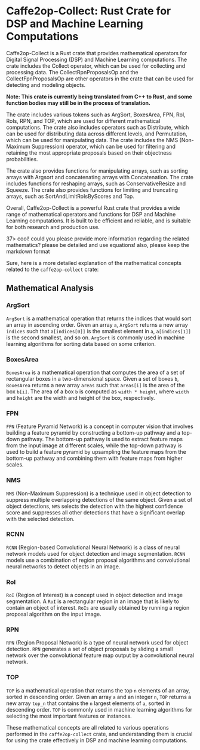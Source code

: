 # Caffe2op-Collect: Rust Crate for DSP and Machine Learning Computations

Caffe2op-Collect is a Rust crate that provides
mathematical operators for Digital Signal
Processing (DSP) and Machine Learning
computations. The crate includes the Collect
operator, which can be used for collecting and
processing data. The CollectRpnProposalsOp and the
CollectFpnProposalsOp are other operators in the
crate that can be used for detecting and modeling
objects.

**Note: This crate is currently being translated from C++ to Rust, and some function bodies may still be in the process of translation.**

The crate includes various tokens such as ArgSort,
BoxesArea, FPN, RoI, RoIs, RPN, and TOP, which are
used for different mathematical computations. The
crate also includes operators such as Distribute,
which can be used for distributing data across
different levels, and Permutation, which can be
used for manipulating data. The crate includes the
NMS (Non-Maximum Suppression) operator, which can
be used for filtering and retaining the most
appropriate proposals based on their objectness
probabilities.

The crate also provides functions for manipulating
arrays, such as sorting arrays with Argsort and
concatenating arrays with Concatenation. The crate
includes functions for reshaping arrays, such as
ConservativeResize and Squeeze. The crate also
provides functions for limiting and truncating
arrays, such as SortAndLimitRoIsByScores and Top.

Overall, Caffe2op-Collect is a powerful Rust crate
that provides a wide range of mathematical
operators and functions for DSP and Machine
Learning computations. It is built to be efficient
and reliable, and is suitable for both research
and production use.

37> cool! could you please provide more
information regarding the related mathematics?
please be detailed and use equations! also, please
keep the markdown format

Sure, here is a more detailed explanation of the
mathematical concepts related to the
`caffe2op-collect` crate:

## Mathematical Analysis

### ArgSort

`ArgSort` is a mathematical operation that returns
the indices that would sort an array in ascending
order. Given an array `a`, `ArgSort` returns a new
array `indices` such that `a[indices[0]]` is the
smallest element in `a`, `a[indices[1]]` is the
second smallest, and so on. `ArgSort` is commonly
used in machine learning algorithms for sorting
data based on some criterion.

### BoxesArea

`BoxesArea` is a mathematical operation that
computes the area of a set of rectangular boxes in
a two-dimensional space. Given a set of boxes `b`,
`BoxesArea` returns a new array `areas` such that
`areas[i]` is the area of the box `b[i]`. The area
of a box `b` is computed as `width * height`,
where `width` and `height` are the width and
height of the box, respectively.

### FPN

`FPN` (Feature Pyramid Network) is a concept in
computer vision that involves building a feature
pyramid by constructing a bottom-up pathway and
a top-down pathway. The bottom-up pathway is used
to extract feature maps from the input image at
different scales, while the top-down pathway is
used to build a feature pyramid by upsampling the
feature maps from the bottom-up pathway and
combining them with feature maps from higher
scales.

### NMS

`NMS` (Non-Maximum Suppression) is a technique
used in object detection to suppress multiple
overlapping detections of the same object. Given
a set of object detections, `NMS` selects the
detection with the highest confidence score and
suppresses all other detections that have
a significant overlap with the selected detection.

### RCNN

`RCNN` (Region-based Convolutional Neural Network)
is a class of neural network models used for
object detection and image segmentation. `RCNN`
models use a combination of region proposal
algorithms and convolutional neural networks to
detect objects in an image.

### RoI

`RoI` (Region of Interest) is a concept used in
object detection and image segmentation. A `RoI`
is a rectangular region in an image that is likely
to contain an object of interest. `RoIs` are
usually obtained by running a region proposal
algorithm on the input image.

### RPN

`RPN` (Region Proposal Network) is a type of
neural network used for object detection. `RPN`
generates a set of object proposals by sliding
a small network over the convolutional feature map
output by a convolutional neural network.

### TOP

`TOP` is a mathematical operation that returns the
top `n` elements of an array, sorted in descending
order. Given an array `a` and an integer `n`,
`TOP` returns a new array `top_n` that contains
the `n` largest elements of `a`, sorted in
descending order. `TOP` is commonly used in
machine learning algorithms for selecting the most
important features or instances.

These mathematical concepts are all related to
various operations performed in the
`caffe2op-collect` crate, and understanding them
is crucial for using the crate effectively in DSP
and machine learning computations.


